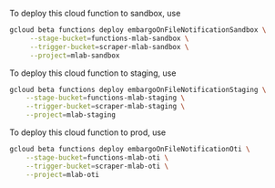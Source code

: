 To deploy this cloud function to sandbox, use

```bash
gcloud beta functions deploy embargoOnFileNotificationSandbox \
     --stage-bucket=functions-mlab-sandbox \
     --trigger-bucket=scraper-mlab-sandbox \
     --project=mlab-sandbox
```

To deploy this cloud function to staging, use

```bash
gcloud beta functions deploy embargoOnFileNotificationStaging \
    --stage-bucket=functions-mlab-staging \
    --trigger-bucket=scraper-mlab-staging \
    --project=mlab-staging
```

To deploy this cloud function to prod, use

```bash
gcloud beta functions deploy embargoOnFileNotificationOti \
    --stage-bucket=functions-mlab-oti \
    --trigger-bucket=scraper-mlab-oti \
    --project=mlab-oti
```
